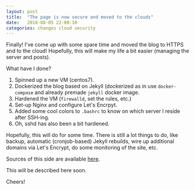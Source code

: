 ```yaml
---
layout: post
title:  "The page is now secure and moved to the clouds"
date:   2018-08-05 22:00:10
categories: changes cloud security
---
```


Finally! I've come up with some spare time and moved the blog to HTTPS and to the cloud! Hopefully, this will make my life a bit easier (managing the server and posts).

What have I done? 

1. Spinned up a new VM (centos7).
2. Dockerized the blog based on Jekyll (dockerized as in use ```docker-compose``` and already premade ```jekyll``` docker image.
3. Hardened the VM (```firewalld```, set the rules, etc.)
4. Set-up Nginx and configure Let's Encrpyt.
5. Added some cool colors to ```.bashrc``` to know on which server I reside after SSH-ing.
6. Oh, sshd has also been a bit hardened. 

Hopefully, this will do for some time. There is still a lot things to do, like backup, automatic (cronjob-based) Jekyll rebuilds, wire up additional domains via Let's Encrypt, do some monitoring of the site, etc.

Sources of this side are available [here][site].

This will be described here soon.

Cheers!

[site]: https://github.com/alescernivec/cernivec-si
